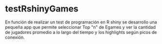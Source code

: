 # testRshinyGames

En función de realizar un test de programación en R shiny se desarrollo una pequeña app que permite seleccionar Top "n" de Egames y ver la cantidad de jugadores promedio a lo largo del tiempo y los highlights según picos de conexión.

